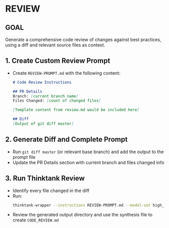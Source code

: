 # REVIEW

## GOAL
Generate a comprehensive code review of changes against best practices, using a diff and relevant source files as context.

## 1. Create Custom Review Prompt 
- Create `REVIEW-PROMPT.md` with the following content:
  ```markdown
  # Code Review Instructions
  
  ## PR Details
  Branch: [current branch name]
  Files Changed: [count of changed files]
  
  [Template content from review.md would be included here]
  
  ## Diff
  [Output of git diff master]
  ```

## 2. Generate Diff and Complete Prompt
- Run `git diff master` (or relevant base branch) and add the output to the prompt file
- Update the PR Details section with current branch and files changed info

## 3. Run Thinktank Review
- Identify every file changed in the diff
- Run:
    ```bash
    thinktank-wrapper --instructions REVIEW-PROMPT.md --model-set high_context --include-philosophy --include-glance [changed files]
    ```
- Review the generated output directory and use the synthesis file to create `CODE_REVIEW.md`